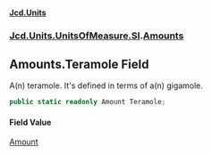 #### [Jcd.Units](index.md 'index')
### [Jcd.Units.UnitsOfMeasure.SI](Jcd.Units.UnitsOfMeasure.SI.md 'Jcd.Units.UnitsOfMeasure.SI').[Amounts](Jcd.Units.UnitsOfMeasure.SI.Amounts.md 'Jcd.Units.UnitsOfMeasure.SI.Amounts')

## Amounts.Teramole Field

A(n) teramole. It's defined in terms of a(n) gigamole.

```csharp
public static readonly Amount Teramole;
```

#### Field Value
[Amount](Jcd.Units.UnitTypes.Amount.md 'Jcd.Units.UnitTypes.Amount')